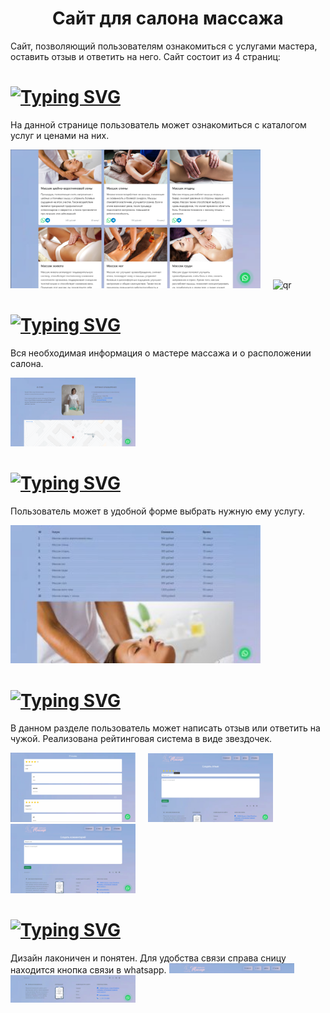 <h1 align="center">
Сайт для салона массажа</h1>

Сайт, позволяющий пользователям ознакомиться с услугами мастера, оставить отзыв и ответить на него.
Сайт состоит из 4 страниц:

# [![Typing SVG](https://readme-typing-svg.herokuapp.com?font=Fira+Code&size=35&pause=1000&width=435&lines=%D0%93%D0%BB%D0%B0%D0%B2%D0%BD%D0%B0%D1%8F)](https://git.io/typing-svg)
На данной странице пользователь может ознакомиться с каталогом услуг и ценами на них.

<img width="400px" src="images/2c3a68a2-eac7-40b9-babb-eb9480812b89.png" alt="qr"/> &nbsp; &nbsp;  <img width="200px" src="img/photo1718557273.jpeg" alt="qr"/> 


# [![Typing SVG](https://readme-typing-svg.herokuapp.com?font=Fira+Code&size=35&pause=1000&width=435&lines=%D0%9E+%D0%BD%D0%B0%D1%81)](https://git.io/typing-svg)
Вся необходимая информация о мастере массажа и о расположении салона.

<img width="200px" src="images/4a65c18f-94b7-4cf2-b468-e6b2849b6330.png" alt="qr"/> &nbsp; &nbsp; 


# [![Typing SVG](https://readme-typing-svg.herokuapp.com?font=Fira+Code&size=35&pause=1000&width=435&lines=%D0%A6%D0%B5%D0%BD%D1%8B)](https://git.io/typing-svg)
Пользователь может в удобной форме выбрать нужную ему услугу.

<img width="400px" src="images/6a6efcad-f6a3-486c-93d6-62b8c5339c67.jpg" alt="qr"/> &nbsp; &nbsp; 

# [![Typing SVG](https://readme-typing-svg.herokuapp.com?font=Fira+Code&size=35&pause=1000&width=435&lines=%D0%9E%D1%82%D0%B7%D1%8B%D0%B2%D1%8B)](https://git.io/typing-svg)
В данном разделе пользователь может написать отзыв или ответить на чужой. Реализована рейтинговая система в виде звездочек.

<img width="200px" src="images/383d0ac6-6757-46e3-bbb3-8356fb4037ea.png" alt="qr"/> &nbsp; &nbsp;  <img width="200px" src="images/b7dd6b26-f7fa-4603-a012-d55b132dab54.png" alt="qr"/>
<img width="200px" src="images/4d4160b0-5430-4c47-9b68-65ecb41c1e9b.png" alt="qr"/> &nbsp; &nbsp;  
# [![Typing SVG](https://readme-typing-svg.herokuapp.com?font=Fira+Code&size=35&pause=1000&width=435&lines=%D0%94%D0%B8%D0%B7%D0%B0%D0%B9%D0%BD)](https://git.io/typing-svg)
Дизайн лаконичен и понятен. Для удобства связи справа сницу находится кнопка связи в whatsapp. 
<img width="200px" src="images/cb8a6c8e-6899-454b-b0a6-400dfa48412a.png" alt="qr"/> &nbsp; &nbsp;  
<img width="200px" src="images/cae949fa-0a41-4880-ac77-dc37d1dd6932.png" alt="qr"/> &nbsp; &nbsp; 
